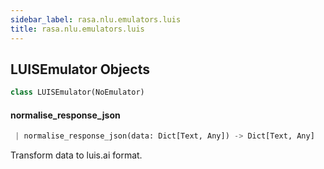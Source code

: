 ```yaml
---
sidebar_label: rasa.nlu.emulators.luis
title: rasa.nlu.emulators.luis
---
```


## LUISEmulator Objects

```python
class LUISEmulator(NoEmulator)
```

#### normalise\_response\_json

```python
 | normalise_response_json(data: Dict[Text, Any]) -> Dict[Text, Any]
```

Transform data to luis.ai format.

